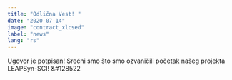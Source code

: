 ```yaml
---
title: "Odlična Vest! "
date: "2020-07-14"
image: "contract_xlcsed"
label: "news"
lang: "rs"
---
```


Ugovor je potpisan! Srećni smo što smo ozvaničili početak našeg projekta LEAPSyn-SCI! &#128522
